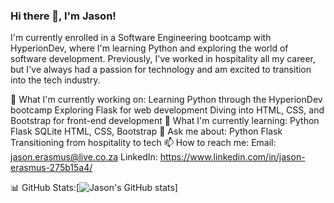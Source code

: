 ### Hi there 👋, I'm Jason!

I'm currently enrolled in a Software Engineering bootcamp with HyperionDev, where I'm learning Python and exploring the world of software development. Previously, I've worked in hospitality all my career, but I've always had a passion for technology and am excited to transition into the tech industry.

🔭 What I'm currently working on:
Learning Python through the HyperionDev bootcamp
Exploring Flask for web development
Diving into HTML, CSS, and Bootstrap for front-end development
🌱 What I'm currently learning:
Python
Flask
SQLite
HTML, CSS, Bootstrap
💬 Ask me about:
Python
Flask
Transitioning from hospitality to tech
📫 How to reach me:
Email: jason.erasmus@live.co.za
LinkedIn: https://www.linkedin.com/in/jason-erasmus-275b15a4/


📊 GitHub Stats:[![Jason's GitHub stats](https://github-readme-stats.vercel.app/api?username=jason-erasmus&theme=vue-dark&show_icons=true)]


